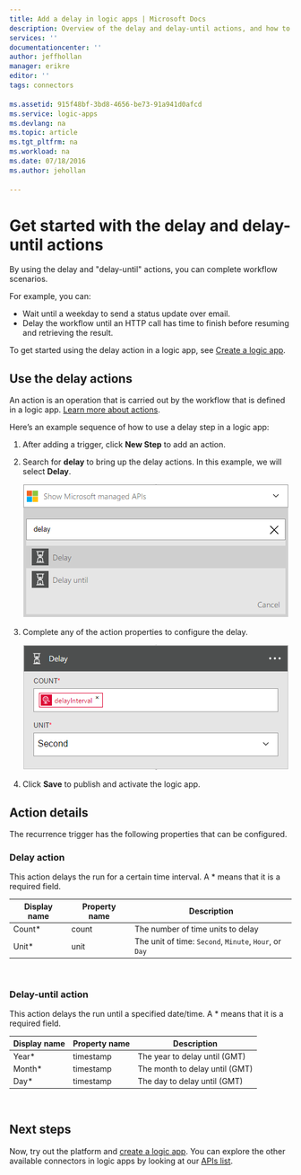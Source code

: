```yaml
---
title: Add a delay in logic apps | Microsoft Docs
description: Overview of the delay and delay-until actions, and how to use them with an Azure logic app.
services: ''
documentationcenter: ''
author: jeffhollan
manager: erikre
editor: ''
tags: connectors

ms.assetid: 915f48bf-3bd8-4656-be73-91a941d0afcd
ms.service: logic-apps
ms.devlang: na
ms.topic: article
ms.tgt_pltfrm: na
ms.workload: na
ms.date: 07/18/2016
ms.author: jehollan

---
```

# Get started with the delay and delay-until actions
By using the delay and "delay-until" actions, you can complete workflow scenarios.

For example, you can:

* Wait until a weekday to send a status update over email.
* Delay the workflow until an HTTP call has time to finish before resuming and retrieving the result.

To get started using the delay action in a logic app, see [Create a logic app](../logic-apps/quickstart-create-first-logic-app-workflow.md).

## Use the delay actions
An action is an operation that is carried out by the workflow that is defined in a logic app. [Learn more about actions](connectors-overview.md).

Here’s an example sequence of how to use a delay step in a logic app:

1. After adding a trigger, click **New Step** to add an action.
2. Search for **delay** to bring up the delay actions. In this example, we will select **Delay**.

    ![Delay actions](./media/connectors-native-delay/using-action-1.png)
3. Complete any of the action properties to configure the delay.

    ![Delay config](./media/connectors-native-delay/using-action-2.png)
4. Click **Save** to publish and activate the logic app.

## Action details
The recurrence trigger has the following properties that can be configured.

### Delay action
This action delays the run for a certain time interval.
A * means that it is a required field.

| Display name | Property name | Description |
| --- | --- | --- |
| Count* |count |The number of time units to delay |
| Unit* |unit |The unit of time: `Second`, `Minute`, `Hour`, or `Day` |

<br>


### Delay-until action
This action delays the run until a specified date/time.
A * means that it is a required field.

| Display name | Property name | Description |
| --- | --- | --- |
| Year* |timestamp |The year to delay until (GMT) |
| Month* |timestamp |The month to delay until (GMT) |
| Day* |timestamp |The day to delay until (GMT) |

<br>


## Next steps
Now, try out the platform and [create a logic app](../logic-apps/quickstart-create-first-logic-app-workflow.md). You can explore the other available connectors in logic apps by looking at our [APIs list](apis-list.md).

